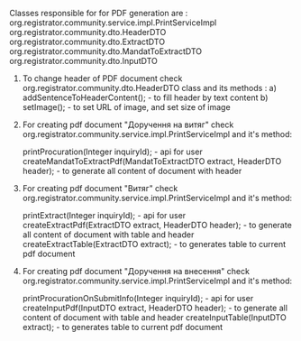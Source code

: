 Classes responsible for  for PDF generation are : 
	org.registrator.community.service.impl.PrintServiceImpl
	org.registrator.community.dto.HeaderDTO
	org.registrator.community.dto.ExtractDTO
	org.registrator.community.dto.MandatToExtractDTO
	org.registrator.community.dto.InputDTO
	
1. To change header of PDF document check  org.registrator.community.dto.HeaderDTO class
and its methods : 
	a) addSentenceToHeaderContent();  - to fill header by text content
	b) setImage(); - to set URL of image, and set size of image

2. For creating pdf document "Доручення на витяг" check org.registrator.community.service.impl.PrintServiceImpl
 and it's method: 
 
   printProcuration(Integer inquiryId); - api for user
   createMandatToExtractPdf(MandatToExtractDTO extract, HeaderDTO header); - to generate all content of document with header

3. For creating pdf document "Витяг" check org.registrator.community.service.impl.PrintServiceImpl
 and it's method: 
 
 	printExtract(Integer inquiryId); - api for user 
 	createExtractPdf(ExtractDTO extract, HeaderDTO header); - to generate all content of document with table and header
 	createExtractTable(ExtractDTO extract); - to generates table to current pdf document
 	
4. For creating pdf document "Доручення на внесення" check org.registrator.community.service.impl.PrintServiceImpl
 and it's method: 
 
 	printProcurationOnSubmitInfo(Integer inquiryId); - api for user 
 	createInputPdf(InputDTO extract, HeaderDTO header); -  to generate all content of document with table and header
 	createInputTable(InputDTO extract); - to generates table to current pdf document
 
 		
 	
   